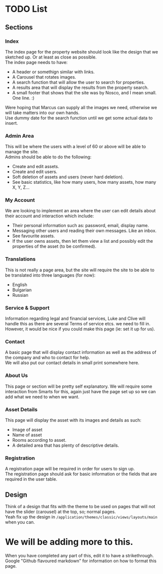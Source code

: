 # TODO List

## Sections

### Index
The index page for the property website should look like the design that we sketched up. Or at least as close as possible.  
The index page needs to have:
 - A header or somethign similar with links.
 - A Carousel that rotates images.
 - A search function that will allow the user to search for properties.
 - A results area that will display the results from the property search.
 - A small footer that shows that the site was by Nosco, and I mean small. One line. :)  
  
Were hoping that Marcus can supply all the images we need, otherwise we will take matters into our own hands.  
Use dummy date for the search function until we get some actual data to insert.

### Admin Area
This will be where the users with a level of 60 or above will be able to manage the site.  
Admins should be able to do the following:  
 - Create and edit assets.
 - Create and edit users.
 - Soft deletion of assets and users (never hard deletion).
 - See basic statistics, like how many users, how many assets, how many X, Y, Z...  

### My Account
We are looking to implement an area where the user can edit details about their account and interaction which include:
 - Their personal information such as: password, email, display name.
 - Messaging other users and reading their own messages. Like an inbox.
 - See favourite assets.
 - If the user owns assets, then let them view a list and possibly edit the properties of the asset (to be confirmed).

### Translations  
This is not really a page area, but the site will require the site to be able to be translated into three languages (for now):
 - English
 - Bulgarian
 - Russian

### Service & Support  
Information regarding legal and financial services, Luke and Clive will handle this as there are several Terms of service etcs. we need to fill in.  
However, it would be nice if you could make this page (ie: set it up for us).

### Contact  
A basic page that will display contact information as well as the address of the company and who to contact for help.  
We will also put our contact details in small print somewhere here.

### About Us  
This page or section will be pretty self explanatory. We will require some interaction from Smarts for this, again just have the page set up so we can add what we need to when we want.

### Asset Details  
This page will display the asset with its images and details as such:
 - Image of asset
 - Name of asset
 - Rooms according to asset.
 - A detailed area that has plenty of descriptive details.  

### Registration  
A registration page will be required in order for users to sign up.  
The registration page should ask for basic information or the fields that are required in the user table. 

## Design
Think of a design that fits with the theme to be used on pages that will not have the slider (carousel) at the top, so; normal pages.  
Yeah fix up the design in `/application/themes/classic/views/layouts/main` when you can.

# We will be adding more to this.  
When you have completed any part of this, edit it to have a strikethrough.  
Google "Github flavoured markdown" for information on how to format this page.